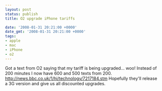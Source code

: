 ```yaml
---
layout: post
status: publish
title: O2 upgrade iPhone tariffs

date: '2008-01-31 20:21:00 +0000'
date_gmt: '2008-01-31 20:21:00 +0000'
tags:
- apple
- mac
- iPhone
- o2
---
```

Got a text from O2 saying that my tariff is being upgraded... woo! Instead of 200 minutes I now have 600 and 500 texts from 200. 
<a href="http://news.bbc.co.uk/1/hi/technology/7217184.stm">http://news.bbc.co.uk/1/hi/technology/7217184.stm</a>
Hopefully they'll release a 3G version and give us all discounted upgrades.
